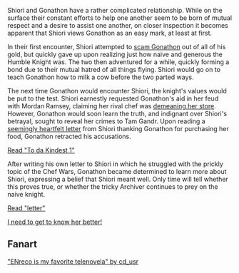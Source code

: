 <!-- title: Can He Fix Her? -->

Shiori and Gonathon have a rather complicated relationship. While on the surface their constant efforts to help one another seem to be born of mutual respect and a desire to assist one another, on closer inspection it becomes apparent that Shiori views Gonathon as an easy mark, at least at first.

In their first encounter, Shiori attempted to [scam Gonathon](https://youtu.be/CPT2cj934-I?t=9251) out of all of his gold, but quickly gave up upon realizing just how naive and generous the Humble Knight was. The two then adventured for a while, quickly forming a bond due to their mutual hatred of all things flying. Shiori would go on to teach Gonathon how to milk a cow before the two parted ways.

The next time Gonathon would encounter Shiori, the knight's values would be put to the test. Shiori earnestly requested Gonathon's aid in her feud with Mordan Ramsey, claiming her rival chef was [demeaning her store](https://youtu.be/CPT2cj934-I?t=12331). However, Gonathon would soon learn the truth, and indignant over Shiori's betrayal, sought to reveal her crimes to Tam Gandr. Upon reading a [seemingly heartfelt letter](https://youtu.be/CPT2cj934-I?t=13233) from Shiori thanking Gonathon for purchasing her food, Gonathon retracted his accusations.

[Read "To da Kindest 1"](#text:to-da-kindest-1)

After writing his own letter to Shiori in which he struggled with the prickly topic of the Chef Wars, Gonathon became determined to learn more about Shiori, expressing a belief that Shiori meant well. Only time will tell whether this proves true, or whether the tricky Archiver continues to prey on the naive knight.

[Read "letter"](#text:letter)

[I need to get to know her better!](#embed:https://youtu.be/CPT2cj934-I?t=15101)

## Fanart

["ENreco is my favorite telenovela" by cd_usr](https://x.com/cd_usr/status/1921362193527845250)